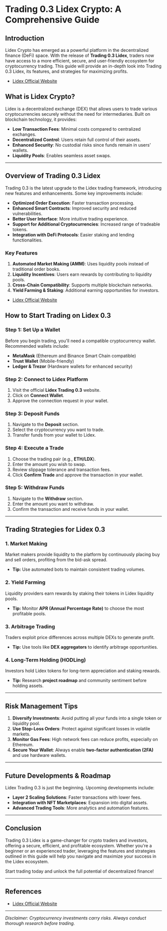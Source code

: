 # Trading 0.3 Lidex Crypto: A Comprehensive Guide

## Introduction
Lidex Crypto has emerged as a powerful platform in the decentralized finance (DeFi) space. With the release of **Trading 0.3 Lidex**, traders now have access to a more efficient, secure, and user-friendly ecosystem for cryptocurrency trading. This guide will provide an in-depth look into Trading 0.3 Lidex, its features, and strategies for maximizing profits.

- [Lidex Official Website](https://mydealsjunction.info/trading03lidex)

## What is Lidex Crypto?
Lidex is a decentralized exchange (DEX) that allows users to trade various cryptocurrencies securely without the need for intermediaries. Built on blockchain technology, it provides:
- **Low Transaction Fees**: Minimal costs compared to centralized exchanges.
- **Decentralized Control**: Users retain full control of their assets.
- **Enhanced Security**: No custodial risks since funds remain in users’ wallets.
- **Liquidity Pools**: Enables seamless asset swaps.

---

## Overview of Trading 0.3 Lidex
Trading 0.3 is the latest upgrade to the Lidex trading framework, introducing new features and enhancements. Some key improvements include:
- **Optimized Order Execution**: Faster transaction processing.
- **Enhanced Smart Contracts**: Improved security and reduced vulnerabilities.
- **Better User Interface**: More intuitive trading experience.
- **Support for Additional Cryptocurrencies**: Increased range of tradeable tokens.
- **Integration with DeFi Protocols**: Easier staking and lending functionalities.

### Key Features
1. **Automated Market Making (AMM)**: Uses liquidity pools instead of traditional order books.
2. **Liquidity Incentives**: Users earn rewards by contributing to liquidity pools.
3. **Cross-Chain Compatibility**: Supports multiple blockchain networks.
4. **Yield Farming & Staking**: Additional earning opportunities for investors.

- [Lidex Official Website](https://mydealsjunction.info/trading03lidex)

## How to Start Trading on Lidex 0.3
### Step 1: Set Up a Wallet
Before you begin trading, you'll need a compatible cryptocurrency wallet. Recommended wallets include:
- **MetaMask** (Ethereum and Binance Smart Chain compatible)
- **Trust Wallet** (Mobile-friendly)
- **Ledger & Trezor** (Hardware wallets for enhanced security)

### Step 2: Connect to Lidex Platform
1. Visit the official **Lidex Trading 0.3** website.
2. Click on **Connect Wallet**.
3. Approve the connection request in your wallet.

### Step 3: Deposit Funds
1. Navigate to the **Deposit** section.
2. Select the cryptocurrency you want to trade.
3. Transfer funds from your wallet to Lidex.

### Step 4: Execute a Trade
1. Choose the trading pair (e.g., **ETH/LDX**).
2. Enter the amount you wish to swap.
3. Review slippage tolerance and transaction fees.
4. Click **Confirm Trade** and approve the transaction in your wallet.

### Step 5: Withdraw Funds
1. Navigate to the **Withdraw** section.
2. Enter the amount you want to withdraw.
3. Confirm the transaction and receive funds in your wallet.

---

## Trading Strategies for Lidex 0.3
### 1. Market Making
Market makers provide liquidity to the platform by continuously placing buy and sell orders, profiting from the bid-ask spread.
- **Tip:** Use automated bots to maintain consistent trading volumes.

### 2. Yield Farming
Liquidity providers earn rewards by staking their tokens in Lidex liquidity pools.
- **Tip:** Monitor **APR (Annual Percentage Rate)** to choose the most profitable pools.

### 3. Arbitrage Trading
Traders exploit price differences across multiple DEXs to generate profit.
- **Tip:** Use tools like **DEX aggregators** to identify arbitrage opportunities.

### 4. Long-Term Holding (HODLing)
Investors hold Lidex tokens for long-term appreciation and staking rewards.
- **Tip:** Research **project roadmap** and community sentiment before holding assets.

---

## Risk Management Tips
1. **Diversify Investments**: Avoid putting all your funds into a single token or liquidity pool.
2. **Use Stop-Loss Orders**: Protect against significant losses in volatile markets.
3. **Monitor Gas Fees**: High network fees can reduce profits, especially on Ethereum.
4. **Secure Your Wallet**: Always enable **two-factor authentication (2FA)** and use hardware wallets.

---

## Future Developments & Roadmap
Lidex Trading 0.3 is just the beginning. Upcoming developments include:
- **Layer 2 Scaling Solutions**: Faster transactions with lower fees.
- **Integration with NFT Marketplaces**: Expansion into digital assets.
- **Advanced Trading Tools**: More analytics and automation features.

---

## Conclusion
Trading 0.3 Lidex is a game-changer for crypto traders and investors, offering a secure, efficient, and profitable ecosystem. Whether you're a beginner or an experienced trader, leveraging the features and strategies outlined in this guide will help you navigate and maximize your success in the Lidex ecosystem.

Start trading today and unlock the full potential of decentralized finance!

---

## References
- [Lidex Official Website](https://mydealsjunction.info/trading03lidex)



---

*Disclaimer: Cryptocurrency investments carry risks. Always conduct thorough research before trading.*
